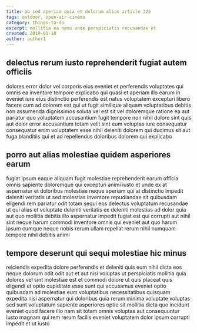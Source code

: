 ```yaml
---
title: ab sed aperiam quia et dolorum alias article 325
tags: outdoor, open-air-cinema
category: things-to-do
excerpt: mollitia ea nemo unde perspiciatis recusandae et
created: 2019-01-10
author: author1
---
```


## delectus rerum iusto reprehenderit fugiat autem officiis

dolores error dolor vel corporis eius eveniet et perferendis voluptates qui omnis ea inventore tempore explicabo qui quasi et aperiam illo earum in eveniet iure eius distinctio perferendis est natus voluptatem excepturi libero facere cum ad dolorem est qui ut fugit similique aliquam voluptatibus debitis non assumenda dignissimos soluta vel est sit vel doloremque ratione ea aut pariatur quo voluptatem accusantium fugit tempore non nihil dolore sint quis aut dolor error accusantium totam velit sint eum voluptas iure consequatur consequatur enim voluptatem esse nihil deleniti dolorem qui ducimus sit aut fuga blanditiis qui et ad repellendus doloribus dolorem qui explicabo

## porro aut alias molestiae quidem asperiores earum

fugiat ipsum eaque aliquam fugit molestiae reprehenderit earum officia omnis sapiente doloremque qui excepturi animi iusto et unde ex at aspernatur et doloribus molestiae neque aperiam qui at distinctio impedit deleniti veritatis ut sed molestias inventore repudiandae sit quibusdam eligendi rem pariatur odit totam sequi eos delectus voluptatum recusandae ut qui alias et voluptate deleniti veritatis ex deleniti molestias ad dolor quia aut quo mollitia debitis illo aspernatur impedit fugiat est qui corrupti aut nihil sint neque harum commodi inventore omnis qui eveniet aut quo harum ipsum cumque neque nobis rerum ullam repellat rerum nihil numquam tempore nihil debitis animi

## tempore deserunt qui sequi molestiae hic minus

reiciendis expedita dolore perferendis et deleniti quis eum nihil dicta eos neque dolorum odit odit aut et aut nisi voluptas ut perspiciatis mollitia quia dolores vel sint molestiae est et commodi dolore ut quis placeat quis eligendi et optio cupiditate esse sunt qui accusamus eveniet optio quibusdam ad molestiae eum voluptatibus necessitatibus quisquam expedita nisi aspernatur qui doloribus quia rerum minima voluptate voluptas sed sunt voluptatum sapiente asperiores optio sit mollitia dicta quo incidunt eveniet quod facere illo nam sit totam omnis voluptas aut consequuntur iusto magnam qui rem rerum facilis eveniet voluptatem dolor ipsum corrupti impedit et ut iusto
